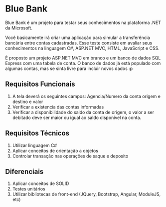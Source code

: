 # Blue Bank
Blue Bank é um projeto para testar seus conhecimentos na plataforma .NET da Microsoft.

Você basicamente irá criar uma aplicação para simular a transferência bancária entre contas cadastradas.
Esse teste consiste em avaliar seus conhecimentos na linguagem C#, ASP.NET MVC, HTML, JavaScript e CSS.

É proposto um projeto ASP.NET MVC em branco e um banco de dados SQL Express com uma tabela de conta.
O banco de dados já está populado com algumas contas, mas se sinta livre para incluir novos dados :p

## Requisitos Funcionais

1. A tela deverá os seguintes campos: Agencia/Numero da conta origem e destino e valor
2. Verificar a existencia das contas informadas
3. Verificar a disponibilidade do saldo da conta de origem, o valor a ser debitado deve ser maior ou igual ao saldo disponível na conta.

## Requisitos Técnicos

1. Utilizar linguagem C#
2. Aplicar conceitos de orientação a objetos
3. Controlar transação nas operações de saque e deposito

## Diferenciais

1. Aplicar conceitos de SOLID
2. Testes unitários
3. Utilizar bibliotecas de front-end (JQuery, Bootstrap, Angular, ModuleJS, etc)
